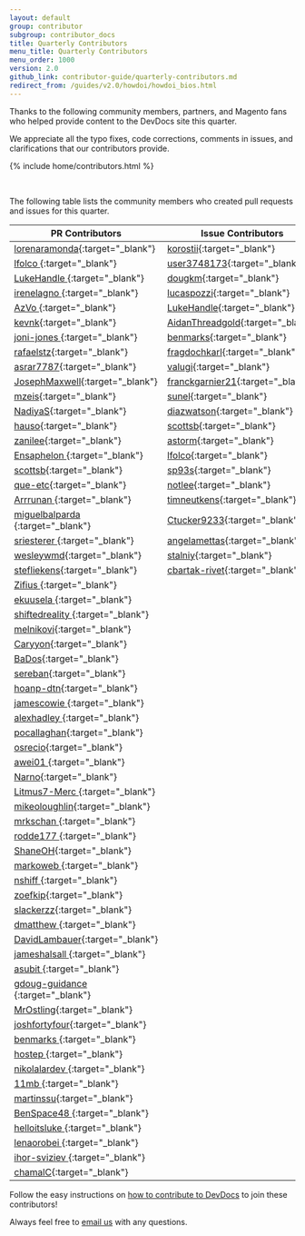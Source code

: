 ```yaml
---
layout: default
group: contributor
subgroup: contributor_docs
title: Quarterly Contributors
menu_title: Quarterly Contributors
menu_order: 1000
version: 2.0
github_link: contributor-guide/quarterly-contributors.md
redirect_from: /guides/v2.0/howdoi/howdoi_bios.html
---
```


Thanks to the following community members, partners, and Magento fans who helped provide content to the DevDocs site this quarter.

We appreciate all the typo fixes, code corrections, comments in issues, and clarifications that our contributors provide.

{% include home/contributors.html %}

<br/>

The following table lists the community members who created pull requests and issues for this quarter.

| PR Contributors                                                             | Issue Contributors                                                      |
| --------------------------------------------------------------------------- | ----------------------------------------------------------------------- |
| [lorenaramonda](https://github.com/lorenaramonda){:target="_blank"}         | [korostii](https://github.com/korostii){:target="_blank"}               |
| [lfolco ](https://github.com/lfolco ){:target="_blank"}                     | [user3748173](https://github.com/user3748173){:target="_blank"}         |
| [LukeHandle ](https://github.com/LukeHandle ){:target="_blank"}             | [dougkm](https://github.com/dougkm){:target="_blank"}                   |
| [irenelagno ](https://github.com/irenelagno ){:target="_blank"}             | [lucaspozzi](https://github.com/lucaspozzi){:target="_blank"}           |
| [AzVo ](https://github.com/AzVo ){:target="_blank"}                         | [LukeHandle](https://github.com/LukeHandle){:target="_blank"}           |
| [kevnk](https://github.com/kevnk){:target="_blank"}                         | [AidanThreadgold](https://github.com/AidanThreadgold){:target="_blank"} |
| [joni-jones ](https://github.com/joni-jones ){:target="_blank"}             | [benmarks](https://github.com/benmarks){:target="_blank"}               |
| [rafaelstz](https://github.com/rafaelstz){:target="_blank"}                 | [fragdochkarl](https://github.com/fragdochkarl){:target="_blank"}       |
| [asrar7787](https://github.com/asrar7787){:target="_blank"}                 | [valugi](https://github.com/valugi){:target="_blank"}                   |
| [JosephMaxwell](https://github.com/JosephMaxwell){:target="_blank"}         | [franckgarnier21](https://github.com/franckgarnier21){:target="_blank"} |
| [mzeis](https://github.com/mzeis){:target="_blank"}                         | [sunel](https://github.com/sunel){:target="_blank"}                     |
| [NadiyaS](https://github.com/NadiyaS){:target="_blank"}                     | [diazwatson](https://github.com/diazwatson){:target="_blank"}           |
| [hauso](https://github.com/hauso){:target="_blank"}                         | [scottsb](https://github.com/scottsb){:target="_blank"}                 |
| [zanilee](https://github.com/zanilee){:target="_blank"}                     | [astorm](https://github.com/astorm){:target="_blank"}                   |
| [Ensaphelon ](https://github.com/Ensaphelon ){:target="_blank"}             | [lfolco](https://github.com/lfolco){:target="_blank"}                   |
| [scottsb](https://github.com/scottsb){:target="_blank"}                     | [sp93s](https://github.com/sp93s){:target="_blank"}                     |
| [que-etc](https://github.com/que-etc){:target="_blank"}                     | [notlee](https://github.com/notlee){:target="_blank"}                   |
| [Arrrunan ](https://github.com/Arrrunan ){:target="_blank"}                 | [timneutkens](https://github.com/timneutkens){:target="_blank"}         |
| [miguelbalparda ](https://github.com/miguelbalparda ){:target="_blank"}     | [Ctucker9233](https://github.com/Ctucker9233){:target="_blank"}         |
| [sriesterer ](https://github.com/sriesterer ){:target="_blank"}             | [angelamettas](https://github.com/angelamettas){:target="_blank"}       |
| [wesleywmd](https://github.com/wesleywmd){:target="_blank"}                 | [stalniy](https://github.com/stalniy){:target="_blank"}                 |
| [stefliekens](https://github.com/stefliekens){:target="_blank"}             | [cbartak-rivet](https://github.com/cbartak-rivet){:target="_blank"}     |
| [Zifius ](https://github.com/Zifius ){:target="_blank"}                     |                                                                         |
| [ekuusela ](https://github.com/ekuusela ){:target="_blank"}                 |                                                                         |
| [shiftedreality ](https://github.com/shiftedreality ){:target="_blank"}     |                                                                         |
| [melnikovi](https://github.com/melnikovi){:target="_blank"}                 |                                                                         |
| [Caryyon](https://github.com/Caryyon){:target="_blank"}                     |                                                                         |
| [BaDos](https://github.com/BaDos){:target="_blank"}                         |                                                                         |
| [sereban](https://github.com/sereban){:target="_blank"}                     |                                                                         |
| [hoanp-dtn](https://github.com/hoanp-dtn){:target="_blank"}                 |                                                                         |
| [jamescowie ](https://github.com/jamescowie ){:target="_blank"}             |                                                                         |
| [alexhadley ](https://github.com/alexhadley ){:target="_blank"}             |                                                                         |
| [pocallaghan](https://github.com/pocallaghan){:target="_blank"}             |                                                                         |
| [osrecio](https://github.com/osrecio){:target="_blank"}                     |                                                                         |
| [awei01 ](https://github.com/awei01 ){:target="_blank"}                     |                                                                         |
| [Narno](https://github.com/Narno){:target="_blank"}                         |                                                                         |
| [Litmus7-Merc ](https://github.com/Litmus7-Merc ){:target="_blank"}         |                                                                         |
| [mikeoloughlin](https://github.com/mikeoloughlin){:target="_blank"}         |                                                                         |
| [mrkschan ](https://github.com/mrkschan ){:target="_blank"}                 |                                                                         |
| [rodde177 ](https://github.com/rodde177 ){:target="_blank"}                 |                                                                         |
| [ShaneOH](https://github.com/ShaneOH){:target="_blank"}                     |                                                                         |
| [markoweb ](https://github.com/markoweb ){:target="_blank"}                 |                                                                         |
| [nshiff ](https://github.com/nshiff ){:target="_blank"}                     |                                                                         |
| [zoefkip](https://github.com/zoefkip){:target="_blank"}                     |                                                                         |
| [slackerzz](https://github.com/slackerzz){:target="_blank"}                 |                                                                         |
| [dmatthew ](https://github.com/dmatthew ){:target="_blank"}                 |                                                                         |
| [DavidLambauer](https://github.com/DavidLambauer){:target="_blank"}         |                                                                         |
| [jameshalsall ](https://github.com/jameshalsall ){:target="_blank"}         |                                                                         |
| [asubit ](https://github.com/asubit ){:target="_blank"}                     |                                                                         |
| [gdoug-guidance ](https://github.com/gdoug-guidance ){:target="_blank"}     |                                                                         |
| [MrOstling](https://github.com/MrOstling){:target="_blank"}                 |                                                                         |
| [joshfortyfour](https://github.com/joshfortyfour){:target="_blank"}         |                                                                         |
| [benmarks ](https://github.com/benmarks ){:target="_blank"}                 |                                                                         |
| [hostep ](https://github.com/hostep ){:target="_blank"}                     |                                                                         |
| [nikolalardev ](https://github.com/nikolalardev ){:target="_blank"}         |                                                                         |
| [11mb ](https://github.com/11mb ){:target="_blank"}                         |                                                                         |
| [martinssu](https://github.com/martinssu){:target="_blank"}                 |                                                                         |
| [BenSpace48 ](https://github.com/BenSpace48 ){:target="_blank"}             |                                                                         |
| [helloitsluke ](https://github.com/helloitsluke ){:target="_blank"}         |                                                                         |
| [lenaorobei ](https://github.com/lenaorobei ){:target="_blank"}             |                                                                         |
| [ihor-sviziev ](https://github.com/ihor-sviziev ){:target="_blank"}         |                                                                         |
| [chamalC](https://github.com/chamalC){:target="_blank"}                     |                                                                         |

Follow the easy instructions on [how to contribute to DevDocs][0] to join these contributors!

Always feel free to [email us][1] with any questions.


[0]: {{page.baseurl}}contributor-guide/contributing_docs.html
[1]: mailto:DL-Magento-Doc-Feedback@magento.com
